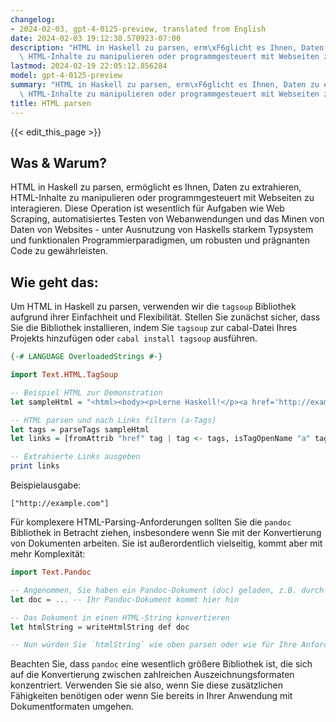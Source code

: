 ```yaml
---
changelog:
- 2024-02-03, gpt-4-0125-preview, translated from English
date: 2024-02-03 19:12:38.570923-07:00
description: "HTML in Haskell zu parsen, erm\xF6glicht es Ihnen, Daten zu extrahieren,\
  \ HTML-Inhalte zu manipulieren oder programmgesteuert mit Webseiten zu interagieren.\u2026"
lastmod: 2024-02-19 22:05:12.856284
model: gpt-4-0125-preview
summary: "HTML in Haskell zu parsen, erm\xF6glicht es Ihnen, Daten zu extrahieren,\
  \ HTML-Inhalte zu manipulieren oder programmgesteuert mit Webseiten zu interagieren.\u2026"
title: HTML parsen
---
```


{{< edit_this_page >}}

## Was & Warum?

HTML in Haskell zu parsen, ermöglicht es Ihnen, Daten zu extrahieren, HTML-Inhalte zu manipulieren oder programmgesteuert mit Webseiten zu interagieren. Diese Operation ist wesentlich für Aufgaben wie Web Scraping, automatisiertes Testen von Webanwendungen und das Minen von Daten von Websites - unter Ausnutzung von Haskells starkem Typsystem und funktionalen Programmierparadigmen, um robusten und prägnanten Code zu gewährleisten.

## Wie geht das:

Um HTML in Haskell zu parsen, verwenden wir die `tagsoup` Bibliothek aufgrund ihrer Einfachheit und Flexibilität. Stellen Sie zunächst sicher, dass Sie die Bibliothek installieren, indem Sie `tagsoup` zur cabal-Datei Ihres Projekts hinzufügen oder `cabal install tagsoup` ausführen.

```haskell
{-# LANGUAGE OverloadedStrings #-}

import Text.HTML.TagSoup

-- Beispiel HTML zur Demonstration
let sampleHtml = "<html><body><p>Lerne Haskell!</p><a href='http://example.com'>Hier klicken</a></body></html>"

-- HTML parsen und nach Links filtern (a-Tags)
let tags = parseTags sampleHtml
let links = [fromAttrib "href" tag | tag <- tags, isTagOpenName "a" tag]

-- Extrahierte Links ausgeben
print links
```

Beispielausgabe:
```plaintext
["http://example.com"]
```

Für komplexere HTML-Parsing-Anforderungen sollten Sie die `pandoc` Bibliothek in Betracht ziehen, insbesondere wenn Sie mit der Konvertierung von Dokumenten arbeiten. Sie ist außerordentlich vielseitig, kommt aber mit mehr Komplexität:

```haskell
import Text.Pandoc

-- Angenommen, Sie haben ein Pandoc-Dokument (doc) geladen, z.B. durch das Lesen einer Datei
let doc = ... -- Ihr Pandoc-Dokument kommt hier hin

-- Das Dokument in einen HTML-String konvertieren
let htmlString = writeHtmlString def doc

-- Nun würden Sie `htmlString` wie oben parsen oder wie für Ihre Anforderungen erforderlich fortfahren.
```
Beachten Sie, dass `pandoc` eine wesentlich größere Bibliothek ist, die sich auf die Konvertierung zwischen zahlreichen Auszeichnungsformaten konzentriert. Verwenden Sie sie also, wenn Sie diese zusätzlichen Fähigkeiten benötigen oder wenn Sie bereits in Ihrer Anwendung mit Dokumentformaten umgehen.
